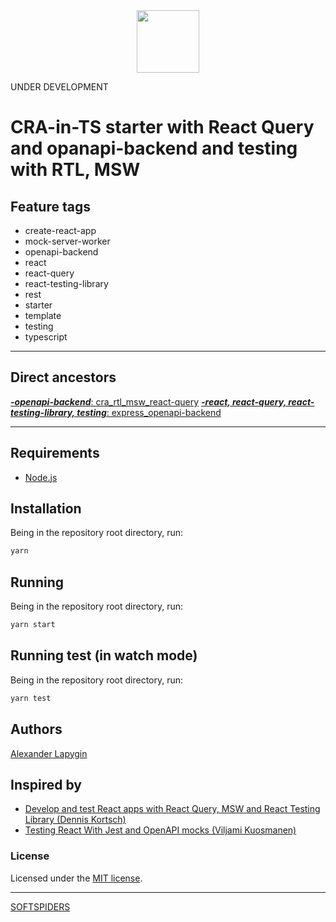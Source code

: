 <div align="center">
    <a href="https://github.com/softspiders/softspiders">
      <img src="https://avatars.githubusercontent.com/u/47006425?v=4"width="100" height="100"/>
    </a>
</div>

UNDER DEVELOPMENT

# CRA-in-TS starter with React Query and opanapi-backend and testing with RTL, MSW

## Feature tags

- create-react-app
- mock-server-worker
- openapi-backend
- react
- react-query
- react-testing-library
- rest
- starter
- template
- testing
- typescript

---

## Direct ancestors

[***-openapi-backend***: cra_rtl_msw_react-query](https://github.com/AlexanderLapygin/cra_ts_rtl_msw_react-query)
[***-react, react-query, react-testing-library, testing***: express_openapi-backend](https://github.com/AlexanderLapygin/express_openapi-backend)

---

## Requirements

* [Node.js](https://nodejs.org/en/download/package-manager/)

## Installation

Being in the repository root directory, run:

```sh
yarn
```

## Running

Being in the repository root directory, run:

```sh
yarn start
```

## Running test (in watch mode)

Being in the repository root directory, run:

```sh
yarn test
```

## Authors

[Alexander Lapygin](https://github.com/AlexanderLapygin)

## Inspired by

- [Develop and test React apps with React Query, MSW and React Testing Library (Dennis Kortsch)](https://www.denniskortsch.de/posts/msw-react-testing)
- [Testing React With Jest and OpenAPI mocks (Viljami Kuosmanen)](https://dev.to/epilot/testing-react-with-jest-and-openapi-mocks-8gc)

### License

Licensed under the [MIT license](./LICENSE).

---

[SOFTSPIDERS](https://github.com/softspiders/softspiders)
